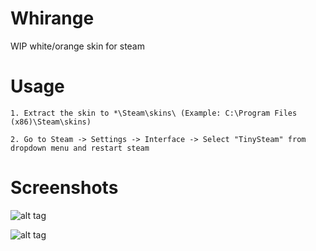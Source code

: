 # Whirange
WIP white/orange skin for steam

# Usage

    1. Extract the skin to *\Steam\skins\ (Example: C:\Program Files (x86)\Steam\skins)

    2. Go to Steam -> Settings -> Interface -> Select "TinySteam" from dropdown menu and restart steam


# Screenshots

![alt tag](https://raw.githubusercontent.com/Mindii/Whirange/master/Img/tinysteam5.png)

![alt tag](https://raw.githubusercontent.com/Mindii/Whirange/master/Img/overlay.png)
